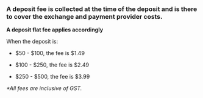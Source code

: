 ### A deposit fee is collected at the time of the deposit and is there to cover the exchange and payment provider costs.

**A deposit flat fee applies accordingly**

When the deposit is:

- $50 - $100, the fee is \$1.49

- $100 - $250, the fee is \$2.49

- $250 - $500, the fee is \$3.99

_\*All fees are inclusive of GST._

